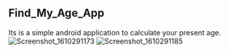 ## Find_My_Age_App
Its is a simple android application to calculate your present age.<br>
![Screenshot_1610291173](https://user-images.githubusercontent.com/63424869/104127011-a9d50d80-5385-11eb-94a7-818a5faefb50.png)
![Screenshot_1610291185](https://user-images.githubusercontent.com/63424869/104127014-ac376780-5385-11eb-8574-c8a51a2626ff.png)
